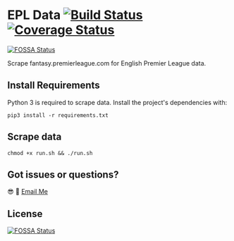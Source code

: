 # EPL Data [![Build Status](https://travis-ci.org/0xnu/epl-data.svg?branch=master)](https://travis-ci.org/0xnu/nba-data) [![Coverage Status](https://coveralls.io/repos/github/0xnu/epl-data/badge.svg?branch=master)](https://coveralls.io/github/0xnu/epl-data?branch=master)
[![FOSSA Status](https://app.fossa.io/api/projects/git%2Bgithub.com%2F0xnu%2Fepl-data.svg?type=shield)](https://app.fossa.io/projects/git%2Bgithub.com%2F0xnu%2Fepl-data?ref=badge_shield)

Scrape fantasy.premierleague.com for English Premier League data.

## Install Requirements

Python 3 is required to scrape data. Install the project's dependencies with:

```shell
pip3 install -r requirements.txt
```

## Scrape data

```shell
chmod +x run.sh && ./run.sh
```

## Got issues or questions?

:sunglasses: :wave: [Email Me](mailto:oketunjifinbarrs@gmail.com)

## License
[![FOSSA Status](https://app.fossa.io/api/projects/git%2Bgithub.com%2F0xnu%2Fepl-data.svg?type=large)](https://app.fossa.io/projects/git%2Bgithub.com%2F0xnu%2Fepl-data?ref=badge_large)